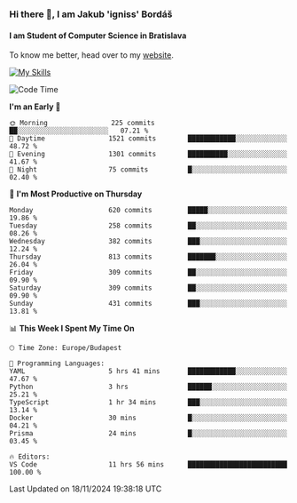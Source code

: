 ### Hi there 👋, I am Jakub 'igniss' Bordáš

#### I am Student of Computer Science in Bratislava
To know me better, head over to my [website](https://bordas.sk).

[![My Skills](https://skillicons.dev/icons?i=js,html,css,figma,svelte,java,kotlin,python,postgresql,typescript,nest,nodejs)](https://bordas.sk)


<!--START_SECTION:waka-->
![Code Time](http://img.shields.io/badge/Code%20Time-1%2C574%20hrs%2035%20mins-blue)

**I'm an Early 🐤** 

```text
🌞 Morning                225 commits         ██░░░░░░░░░░░░░░░░░░░░░░░   07.21 % 
🌆 Daytime                1521 commits        ████████████░░░░░░░░░░░░░   48.72 % 
🌃 Evening                1301 commits        ██████████░░░░░░░░░░░░░░░   41.67 % 
🌙 Night                  75 commits          █░░░░░░░░░░░░░░░░░░░░░░░░   02.40 % 
```
📅 **I'm Most Productive on Thursday** 

```text
Monday                   620 commits         █████░░░░░░░░░░░░░░░░░░░░   19.86 % 
Tuesday                  258 commits         ██░░░░░░░░░░░░░░░░░░░░░░░   08.26 % 
Wednesday                382 commits         ███░░░░░░░░░░░░░░░░░░░░░░   12.24 % 
Thursday                 813 commits         ███████░░░░░░░░░░░░░░░░░░   26.04 % 
Friday                   309 commits         ██░░░░░░░░░░░░░░░░░░░░░░░   09.90 % 
Saturday                 309 commits         ██░░░░░░░░░░░░░░░░░░░░░░░   09.90 % 
Sunday                   431 commits         ███░░░░░░░░░░░░░░░░░░░░░░   13.81 % 
```


📊 **This Week I Spent My Time On** 

```text
🕑︎ Time Zone: Europe/Budapest

💬 Programming Languages: 
YAML                     5 hrs 41 mins       ████████████░░░░░░░░░░░░░   47.67 % 
Python                   3 hrs               ██████░░░░░░░░░░░░░░░░░░░   25.21 % 
TypeScript               1 hr 34 mins        ███░░░░░░░░░░░░░░░░░░░░░░   13.14 % 
Docker                   30 mins             █░░░░░░░░░░░░░░░░░░░░░░░░   04.21 % 
Prisma                   24 mins             █░░░░░░░░░░░░░░░░░░░░░░░░   03.45 % 

🔥 Editors: 
VS Code                  11 hrs 56 mins      █████████████████████████   100.00 % 
```


 Last Updated on 18/11/2024 19:38:18 UTC
<!--END_SECTION:waka-->
